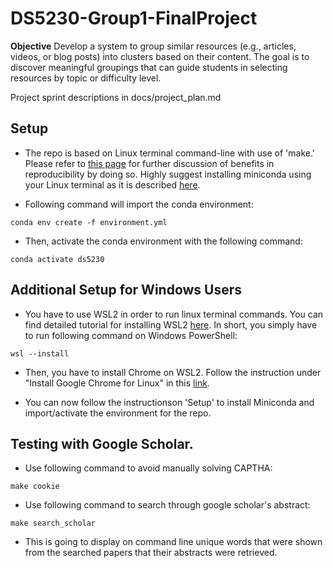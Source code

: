 # DS5230-Group1-FinalProject

**Objective**
Develop a system to group similar resources (e.g., articles, videos, or blog posts) into clusters
based on their content. The goal is to discover meaningful groupings that can guide students in
selecting resources by topic or difficulty level.

Project sprint descriptions in docs/project_plan.md

## Setup
- The repo is based on Linux terminal command-line with use of 'make.' Please refer to [this page](https://github.com/ds5110/git-intro/blob/main/setup.md) for further discussion of benefits in reproducibility by doing so. Highly suggest installing miniconda using your Linux terminal as it is described [here](https://www.anaconda.com/docs/getting-started/miniconda/install).

- Following command will import the conda environment:
```
conda env create -f environment.yml
```

- Then, activate the conda environment with the following command:
```
conda activate ds5230
```

## Additional Setup for Windows Users
- You have to use WSL2 in order to run linux terminal commands. You can find detailed tutorial for installing WSL2 [here](https://learn.microsoft.com/en-us/windows/wsl/install). In short, you simply have to run following command on Windows PowerShell:
```
wsl --install
```

- Then, you have to install Chrome on WSL2. Follow the instruction under "Install Google Chrome for Linux" in this [link](https://learn.microsoft.com/en-us/windows/wsl/tutorials/gui-apps).

- You can now follow the instructionson 'Setup' to install Miniconda and import/activate the environment for the repo.


## Testing with Google Scholar.

- Use following command to avoid manually solving CAPTHA:

```
make cookie
```

- Use following command to search through google scholar's abstract:

```
make search_scholar
```
- This is going to display on command line unique words that were shown from the searched papers that their abstracts were retrieved.
